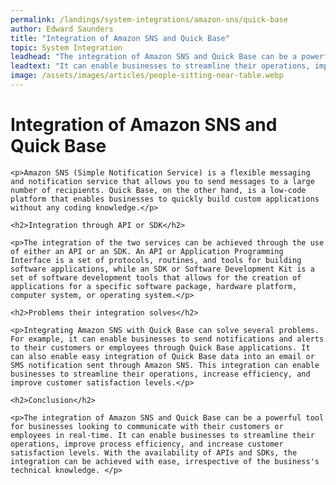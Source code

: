 ```yaml
---
permalink: /landings/system-integrations/amazon-sns/quick-base
author: Edward Saunders
title: "Integration of Amazon SNS and Quick Base"
topic: System Integration
leadhead: "The integration of Amazon SNS and Quick Base can be a powerful tool for businesses looking to communicate with their customers or employees in real-time"
leadtext: "It can enable businesses to streamline their operations, improve process efficiency, and increase customer satisfaction levels. With the availability of APIs and SDKs, the integration can be achieved with ease, irrespective of the business's technical knowledge."
image: /assets/images/articles/people-sitting-near-table.webp
---
```

<div class="arttext">	<h1>Integration of Amazon SNS and Quick Base</h1>

	<p>Amazon SNS (Simple Notification Service) is a flexible messaging and notification service that allows you to send messages to a large number of recipients. Quick Base, on the other hand, is a low-code platform that enables businesses to quickly build custom applications without any coding knowledge.</p>

	<h2>Integration through API or SDK</h2>

	<p>The integration of the two services can be achieved through the use of either an API or an SDK. An API or Application Programming Interface is a set of protocols, routines, and tools for building software applications, while an SDK or Software Development Kit is a set of software development tools that allows for the creation of applications for a specific software package, hardware platform, computer system, or operating system.</p>

	<h2>Problems their integration solves</h2>

	<p>Integrating Amazon SNS with Quick Base can solve several problems. For example, it can enable businesses to send notifications and alerts to their customers or employees through Quick Base applications. It can also enable easy integration of Quick Base data into an email or SMS notification sent through Amazon SNS. This integration can enable businesses to streamline their operations, increase efficiency, and improve customer satisfaction levels.</p>

	<h2>Conclusion</h2>

	<p>The integration of Amazon SNS and Quick Base can be a powerful tool for businesses looking to communicate with their customers or employees in real-time. It can enable businesses to streamline their operations, improve process efficiency, and increase customer satisfaction levels. With the availability of APIs and SDKs, the integration can be achieved with ease, irrespective of the business's technical knowledge. </p>

</div>